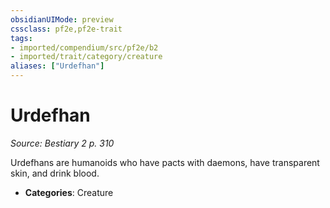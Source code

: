 ```yaml
---
obsidianUIMode: preview
cssclass: pf2e,pf2e-trait
tags:
- imported/compendium/src/pf2e/b2
- imported/trait/category/creature
aliases: ["Urdefhan"]
---
```

# Urdefhan  
*Source: Bestiary 2 p. 310*  

Urdefhans are humanoids who have pacts with daemons, have transparent skin, and drink blood.

- **Categories**: Creature